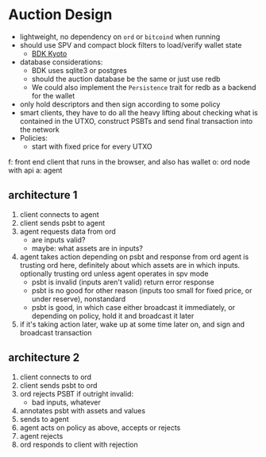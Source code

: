 Auction Design
==============

- lightweight, no dependency on `ord` or `bitcoind` when running
- should use SPV and compact block filters to load/verify wallet state
  - [BDK Kyoto](https://github.com/bitcoindevkit/bdk-kyoto)
- database considerations:
  - BDK uses sqlite3 or postgres
  - should the auction database be the same or just use redb
  - We could also implement the `Persistence` trait for redb as a backend for
    the wallet
- only hold descriptors and then sign according to some policy
- smart clients, they have to do all the heavy lifting about checking what is
  contained in the UTXO, construct PSBTs and send final transaction into the
  network
- Policies:
  - start with fixed price for every UTXO

f: front end client that runs in the browser, and also has wallet
o: ord node with api
a: agent

architecture 1
--------------

1. client connects to agent
2. client sends psbt to agent
3. agent requests data from ord
   - are inputs valid?
   - maybe: what assets are in inputs? 
4. agent takes action depending on psbt and response from ord
   agent is trusting ord here, definitely about which assets are
   in which inputs. optionally trusting ord unless agent operates
   in spv mode
   - psbt is invalid (inputs aren't valid)
     return error response
   - psbt is no good for other reason (inputs too small for fixed price,
     or under reserve), nonstandard
   - psbt is good, in which case either broadcast it immediately, or
     depending on policy, hold it and broadcast it later
5. if it's taking action later, wake up at some time later on, and
   sign and broadcast transaction

architecture 2
--------------

1. client connects to ord
2. client sends psbt to ord
3. ord rejects PSBT if outright invalid:
   - bad inputs, whatever
4. annotates psbt with assets and values
5. sends to agent
6. agent acts on policy as above, accepts or rejects
7. agent rejects
8. ord responds to client with rejection
